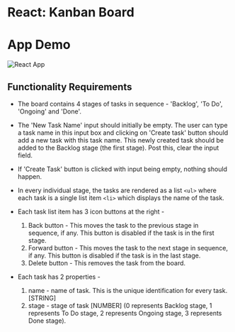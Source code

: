 # React: Kanban Board

# App Demo
![React App](https://user-images.githubusercontent.com/61541666/216821259-f455f21b-4fd6-4163-a42e-3074a4c16ff5.gif)


## Functionality Requirements


- The board contains 4 stages of tasks in sequence - 'Backlog', 'To Do', 'Ongoing' and 'Done'.

- The 'New Task Name' input should initially be empty. The user can type a task name in this input box and clicking on 'Create task' button should add a new task with this task name. This newly created task should be added to the Backlog stage (the first stage). Post this, clear the input field.

- If 'Create Task' button is clicked with input being empty, nothing should happen.

- In every individual stage, the tasks are rendered as a list `<ul>` where each task is a single list item `<li>` which displays the name of the task.
- Each task list item has 3 icon buttons at the right -

  1. Back button - This moves the task to the previous stage in sequence, if any. This button is disabled if the task is in the first stage.
  2. Forward button - This moves the task to the next stage in sequence, if any. This button is disabled if the task is in the last stage.
  3. Delete button - This removes the task from the board.

- Each task has 2 properties -
  1. name - name of task. This is the unique identification for every task. [STRING]
  2. stage - stage of task [NUMBER] (0 represents Backlog stage, 1 represents To Do stage, 2 represents Ongoing stage, 3 represents Done stage).
